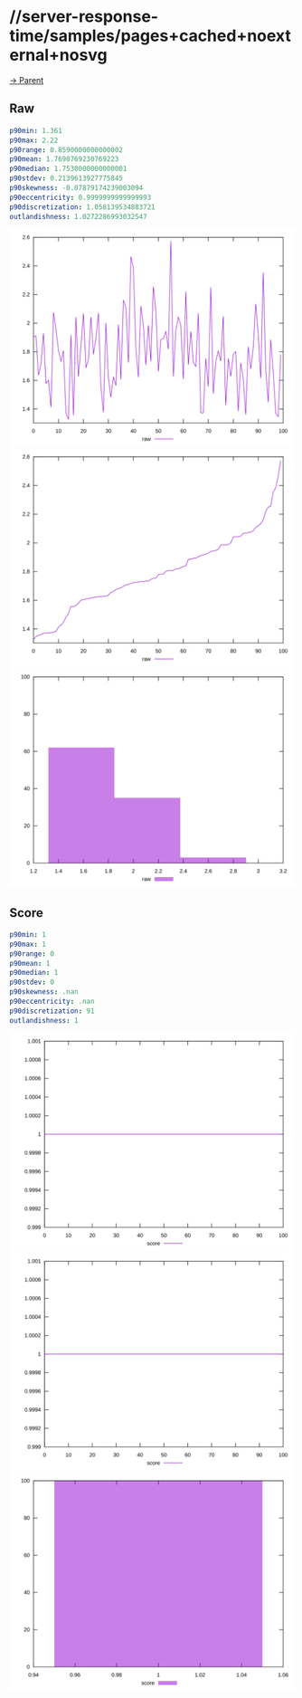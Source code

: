 
# //server-response-time/samples/pages+cached+noexternal+nosvg

[→ Parent](../..)


## Raw


```yaml
p90min: 1.361
p90max: 2.22
p90range: 0.8590000000000002
p90mean: 1.7690769230769223
p90median: 1.7530000000000001
p90stdev: 0.2139613927775845
p90skewness: -0.07879174239003094
p90eccentricity: 0.9999999999999993
p90discretization: 1.058139534883721
outlandishness: 1.0272286993032547

```

![PLOT: raw-values](./raw/values.svg)![PLOT: raw-sorted](./raw/sorted.svg)![PLOT: raw-histogram](./raw/histogram.svg)
## Score


```yaml
p90min: 1
p90max: 1
p90range: 0
p90mean: 1
p90median: 1
p90stdev: 0
p90skewness: .nan
p90eccentricity: .nan
p90discretization: 91
outlandishness: 1

```

![PLOT: score-values](./score/values.svg)![PLOT: score-sorted](./score/sorted.svg)![PLOT: score-histogram](./score/histogram.svg)